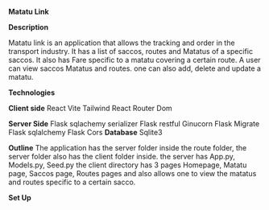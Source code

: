 **Matatu Link**

**Description**

Matatu link is an application that allows the tracking and order in the transport industry. It has a list of saccos, routes and Matatus of a specific saccos.
It also has Fare specific to a matatu covering a certain route. A user can view saccos Matatus and routes. one can also add, delete and update a matatu.

**Technologies**

**Client side**
React Vite
Tailwind
React Router Dom

**Server Side**
Flask
sqlachemy serializer
Flask restful
Ginucorn
Flask Migrate
Flask sqlalchemy
Flask Cors
**Database**
Sqlite3

**Outline**
The application has the server folder inside the route folder, the server folder also has the client folder inside.
the server has App.py, Models.py, Seed.py
the client directory has 3 pages Homepage, Matatu page, Saccos page, Routes pages and also allows one to view the matatus and routes specific to a certain sacco.

**Set Up**
